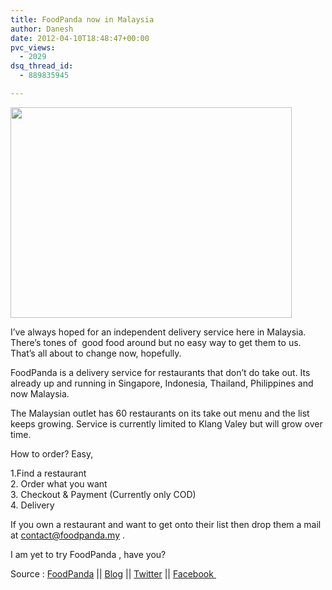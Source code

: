 ```yaml
---
title: FoodPanda now in Malaysia
author: Danesh
date: 2012-04-10T18:48:47+00:00
pvc_views:
  - 2029
dsq_thread_id:
  - 889835945

---
```

[<img loading="lazy" class="alignnone size-medium wp-image-2432" title="The-Food-panda-540x405" src="/wp-content/uploads/2012/04/The-Food-panda-540x405-450x337.png" alt="" width="450" height="337" srcset="/wp-content/uploads/2012/04/The-Food-panda-540x405-450x337.png 450w, /wp-content/uploads/2012/04/The-Food-panda-540x405.png 540w" sizes="(max-width: 450px) 100vw, 450px" />][1]

I&#8217;ve always hoped for an independent delivery service here in Malaysia. There&#8217;s tones of  good food around but no easy way to get them to us. That&#8217;s all about to change now, hopefully.

FoodPanda is a delivery service for restaurants that don&#8217;t do take out. Its already up and running in Singapore, Indonesia, Thailand, Philippines and now Malaysia.

The Malaysian outlet has 60 restaurants on its take out menu and the list keeps growing. Service is currently limited to Klang Valey but will grow over time.

How to order? Easy,

1.Find a restaurant  
2. Order what you want  
3. Checkout & Payment (Currently only COD)  
4. Delivery

If you own a restaurant and want to get onto their list then drop them a mail at [contact@foodpanda.my][2] .

I am yet to try FoodPanda , have you?

Source : [FoodPanda][3] || [Blog][4] || [Twitter][5] || [Facebook ][6]

&nbsp;

 [1]: /wp-content/uploads/2012/04/The-Food-panda-540x405.png
 [2]: mailto:
 [3]: http://www.foodpanda.my
 [4]: http://blog.foodpanda.com/
 [5]: https://twitter.com/#!/foodpanda_my
 [6]: https://www.facebook.com/foodpanda.my